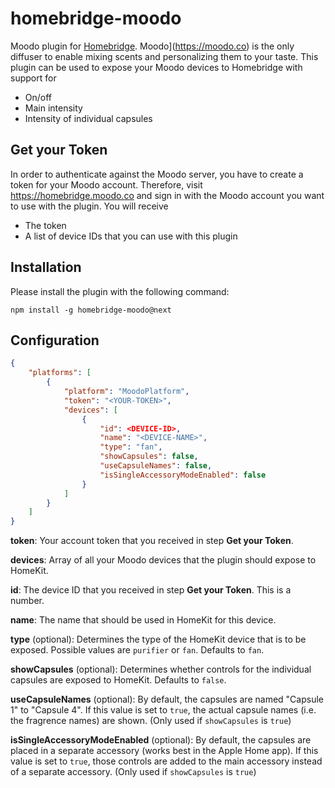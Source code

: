# homebridge-moodo

Moodo plugin for [Homebridge](https://github.com/nfarina/homebridge). Moodo](https://moodo.co) is the only diffuser to enable mixing scents and personalizing them to your taste.
This plugin can be used to expose your Moodo devices to Homebridge with support for
* On/off
* Main intensity
* Intensity of individual capsules

## Get your Token

In order to authenticate against the Moodo server, you have to create a token for your Moodo account. Therefore, visit https://homebridge.moodo.co and sign in with the Moodo account you want to use with the plugin. You will receive
* The token
* A list of device IDs that you can use with this plugin

## Installation

Please install the plugin with the following command:

```
npm install -g homebridge-moodo@next
```

## Configuration

```json
{
    "platforms": [
        {
            "platform": "MoodoPlatform",
            "token": "<YOUR-TOKEN>",
            "devices": [
                {
                    "id": <DEVICE-ID>,
                    "name": "<DEVICE-NAME>",
                    "type": "fan",
                    "showCapsules": false,
                    "useCapsuleNames": false,
                    "isSingleAccessoryModeEnabled": false
                }
            ]
        }
    ]
}
```

**token**: Your account token that you received in step **Get your Token**.

**devices**: Array of all your Moodo devices that the plugin should expose to HomeKit.

**id**: The device ID that you received in step **Get your Token**. This is a number.

**name**: The name that should be used in HomeKit for this device.

**type** (optional): Determines the type of the HomeKit device that is to be exposed. Possible values are `purifier` or `fan`. Defaults to `fan`.

**showCapsules** (optional): Determines whether controls for the individual capsules are exposed to HomeKit. Defaults to `false`.

**useCapsuleNames** (optional): By default, the capsules are named "Capsule 1" to "Capsule 4". If this value is set to `true`, the actual capsule names (i.e. the fragrence names) are shown. (Only used if `showCapsules` is `true`)

**isSingleAccessoryModeEnabled** (optional): By default, the capsules are placed in a separate accessory (works best in the Apple Home app). If this value is set to `true`, those controls are added to the main accessory instead of a separate accessory. (Only used if `showCapsules` is `true`)

